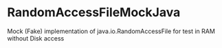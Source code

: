 # RandomAccessFileMockJava
Mock (Fake) implementation of java.io.RandomAccessFile for test in RAM without Disk access
